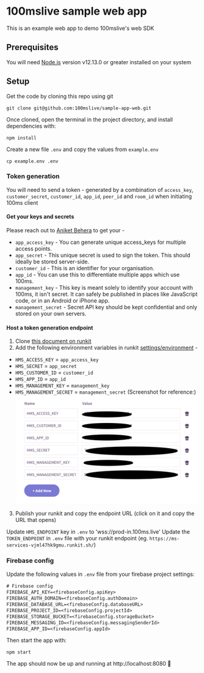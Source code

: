 # 100mslive sample web app

This is an example web app to demo 100mslive's web SDK

## Prerequisites

You will need [Node.js](https://nodejs.org) version v12.13.0 or greater installed on your system

## Setup

Get the code by cloning this repo using git

```
git clone git@github.com:100mslive/sample-app-web.git
```

Once cloned, open the terminal in the project directory, and install dependencies with:

```
npm install
```

Create a new file `.env` and copy the values from `example.env`

```
cp example.env .env
```

### Token generation

You will need to send a token - generated by a combination of `access_key`, `customer_secret`, `customer_id`, `app_id`, `peer_id` and `room_id` when initiating 100ms client

#### Get your keys and secrets

Please reach out to [Aniket Behera](mailto:aniket@100ms.live) to get your -
- `app_access_key` - You can generate unique access_keys for multiple access points.
- `app_secret` - This unique secret is used to sign the token. This should ideally be stored server-side.
- `customer_id` - This is an identifier for your organisation.
- `app_id` - You can use this to differentiate multiple apps which use 100ms.
- `management_key` - This key is meant solely to identify your account with 100ms, it isn't secret. It can safely be published in places like JavaScript code, or in an Android or iPhone app.
- `management_secret` - Secret API key should be kept confidential and only stored on your own servers. 

#### Host a token generation endpoint

1. Clone [this document on runkit](https://runkit.com/apnerve/100ms-services)
2. Add the following environment variables in runkit [settings/environment](https://runkit.com/settings/environment)  - 
- `HMS_ACCESS_KEY` =  `app_access_key`
- `HMS_SECRET` =  `app_secret`
- `HMS_CUSTOMER_ID` = `customer_id`
- `HMS_APP_ID` =  `app_id`
- `HMS_MANAGEMENT_KEY` = `management_key`
- `HMS_MANAGEMENT_SECRET` = `management_secret`
(Screenshot for reference:)
![runkit screenshot](./.github/screenshots/runkit.png?raw=true)
3. Publish your runkit and copy the endpoint URL (click on it and copy the URL that opens)

Update `HMS_ENDPOINT` key in `.env` to 'wss://prod-in.100ms.live'
Update the `TOKEN_ENDPOINT` in `.env` file with your runkit endpoint (eg. `https://ms-services-vjml47hk9gmu.runkit.sh/`)

### Firebase config

Update the following values in `.env` file from your firebase project settings:

```
# Firebase config
FIREBASE_API_KEY=<firebaseConfig.apiKey>
FIREBASE_AUTH_DOMAIN=<firebaseConfig.authDomain>
FIREBASE_DATABASE_URL=<firebaseConfig.databaseURL>
FIREBASE_PROJECT_ID=<firebaseConfig.projectId>
FIREBASE_STORAGE_BUCKET=<firebaseConfig.storageBucket>
FIREBASE_MESSAGING_ID=<firebaseConfig.messagingSenderId>
FIREBASE_APP_ID=<firebaseConfig.appId>
```

Then start the app with:

```
npm start
```

The app should now be up and running at http://localhost:8080 🚀
